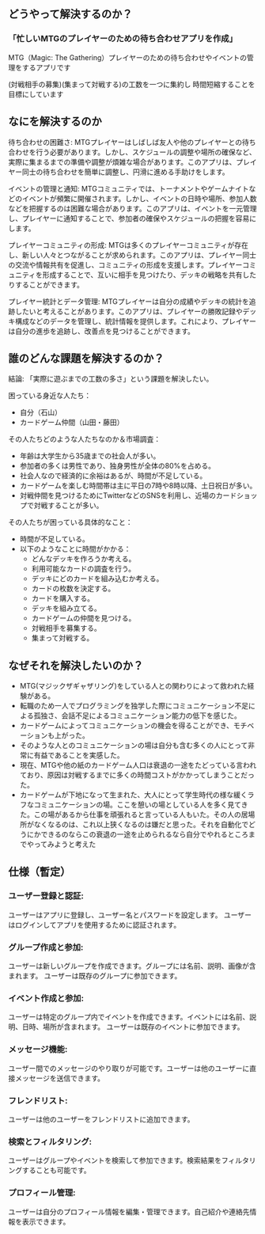 ## どうやって解決するのか？

### 「忙しいMTGのプレイヤーのための待ち合わせアプリを作成」

MTG（Magic: The Gathering）プレイヤーのための待ち合わせやイベントの管理をするアプリです

(対戦相手の募集)(集まって対戦する)の工数を一つに集約し
時間短縮することを目標にしています

## なにを解決するのか

待ち合わせの困難さ: MTGプレイヤーはしばしば友人や他のプレイヤーとの待ち合わせを行う必要があります。しかし、スケジュールの調整や場所の確保など、実際に集まるまでの準備や調整が煩雑な場合があります。このアプリは、プレイヤー同士の待ち合わせを簡単に調整し、円滑に進める手助けをします。

イベントの管理と通知: MTGコミュニティでは、トーナメントやゲームナイトなどのイベントが頻繁に開催されます。しかし、イベントの日時や場所、参加人数などを把握するのは困難な場合があります。このアプリは、イベントを一元管理し、プレイヤーに通知することで、参加者の確保やスケジュールの把握を容易にします。

プレイヤーコミュニティの形成: MTGは多くのプレイヤーコミュニティが存在し、新しい人々とつながることが求められます。このアプリは、プレイヤー同士の交流や情報共有を促進し、コミュニティの形成を支援します。プレイヤーコミュニティを形成することで、互いに相手を見つけたり、デッキの戦略を共有したりすることができます。

プレイヤー統計とデータ管理: MTGプレイヤーは自分の成績やデッキの統計を追跡したいと考えることがあります。このアプリは、プレイヤーの勝敗記録やデッキ構成などのデータを管理し、統計情報を提供します。これにより、プレイヤーは自分の進歩を追跡し、改善点を見つけることができます。

## 誰のどんな課題を解決するのか？

結論: 「実際に遊ぶまでの工数の多さ」という課題を解決したい。

困っている身近な人たち：
- 自分（石山）
- カードゲーム仲間（山田・藤田）

その人たちどのような人たちなのか＆市場調査：
- 年齢は大学生から35歳までの社会人が多い。
- 参加者の多くは男性であり、独身男性が全体の80%を占める。
- 社会人なので経済的に余裕はあるが、時間が不足している。
- カードゲームを楽しむ時間帯は主に平日の7時や8時以降、土日祝日が多い。
- 対戦仲間を見つけるためにTwitterなどのSNSを利用し、近場のカードショップで対戦することが多い。

その人たちが困っている具体的なこと：
- 時間が不足している。
- 以下のようなことに時間がかかる：
  - どんなデッキを作ろうか考える。
  - 利用可能なカードの調査を行う。
  - デッキにどのカードを組み込むか考える。
  - カードの枚数を決定する。
  - カードを購入する。
  - デッキを組み立てる。
  - カードゲームの仲間を見つける。
  - 対戦相手を募集する。
  - 集まって対戦する。

## なぜそれを解決したいのか？

- MTG(マジックザギャザリング)をしている人との関わりによって救われた経験がある。
- 転職のため一人でプログラミングを独学した際にコミュニケーション不足による孤独さ、会話不足によるコミュニケーション能力の低下を感じた。
- カードゲームによってコミュニケーションの機会を得ることができ、モチベーションも上がった。
- そのような人とのコミュニケーションの場は自分も含む多くの人にとって非常に有益であることを実感した。
- 現在、MTGや他の紙のカードゲーム人口は衰退の一途をたどっている言われており、原因は対戦するまでに多くの時間コストがかかってしまうことだった。
- カードゲームが下地になって生まれた、大人にとって学生時代の様な緩くラフなコミュニケーションの場。ここを憩いの場としている人を多く見てきた。この場があるから仕事を頑張れると言っている人もいた。その人の居場所がなくなるのは、これ以上狭くなるのは嫌だと思った。それを自動化でどうにかできるのならこの衰退の一途を止められるなら自分でやれるところまでやってみようと考えた


## 仕様（暫定）

### ユーザー登録と認証:
ユーザーはアプリに登録し、ユーザー名とパスワードを設定します。
ユーザーはログインしてアプリを使用するために認証されます。

### グループ作成と参加:
ユーザーは新しいグループを作成できます。グループには名前、説明、画像が含まれます。
ユーザーは既存のグループに参加できます。

### イベント作成と参加:
ユーザーは特定のグループ内でイベントを作成できます。イベントには名前、説明、日時、場所が含まれます。
ユーザーは既存のイベントに参加できます。

### メッセージ機能:
ユーザー間でのメッセージのやり取りが可能です。ユーザーは他のユーザーに直接メッセージを送信できます。

### フレンドリスト:
ユーザーは他のユーザーをフレンドリストに追加できます。

### 検索とフィルタリング:
ユーザーはグループやイベントを検索して参加できます。検索結果をフィルタリングすることも可能です。

### プロフィール管理:
ユーザーは自分のプロフィール情報を編集・管理できます。自己紹介や連絡先情報を表示できます。



